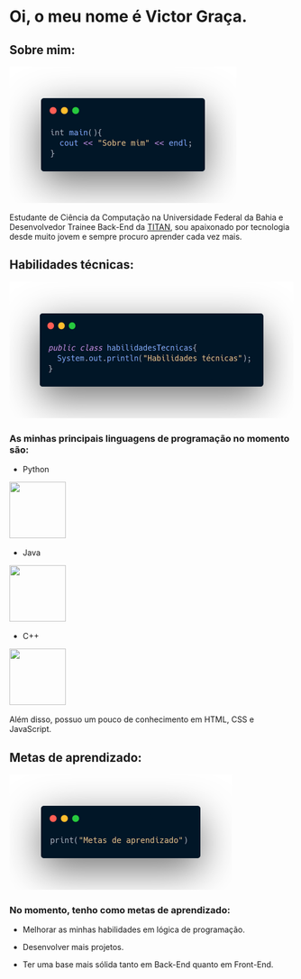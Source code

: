# Oi, o meu nome é Victor Graça.

## Sobre mim:

<img src="./imagens/Sobre mim.png" width="403" height="242">

Estudante de Ciência da Computação na Universidade Federal da Bahia e Desenvolvedor Trainee Back-End da [TITAN](https://www.titanci.com.br/), sou apaixonado por tecnologia desde muito jovem e sempre procuro aprender cada vez mais.

## Habilidades técnicas:

<img src="./imagens/Habilidades tecnicas.png"  width="530" height="242">

### As minhas principais linguagens de programação no momento são:

- Python
<img src="https://s3.dualstack.us-east-2.amazonaws.com/pythondotorg-assets/media/community/logos/python-logo-only.png" width="100" height="100">

- Java
<img src="https://www.vectorlogo.zone/logos/java/java-icon.svg" width="100" height="100">

- C++
<img src="https://upload.wikimedia.org/wikipedia/commons/1/18/ISO_C%2B%2B_Logo.svg" width="100" height="100">

Além disso, possuo um pouco de conhecimento em HTML, CSS e JavaScript.

## Metas de aprendizado:

<img src="./imagens/Metas de aprendizado.png" width="395" height="205">

### No momento, tenho como metas de aprendizado:

- Melhorar as minhas habilidades em lógica de programação.

- Desenvolver mais projetos. 

- Ter uma base mais sólida tanto em Back-End quanto em Front-End.